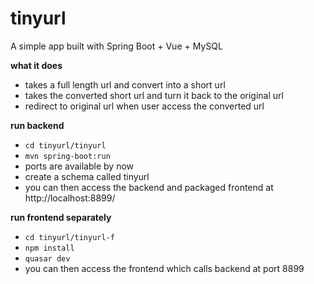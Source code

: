# tinyurl

A simple app built with Spring Boot + Vue + MySQL

**what it does**

- takes a full length url and convert into a short url
- takes the converted short url and turn it back to the original url
- redirect to original url when user access the converted url

**run backend**

- `cd tinyurl/tinyurl`
- `mvn spring-boot:run`
- ports are available by now
- create a schema called tinyurl
- you can then access the backend and packaged frontend at http://localhost:8899/

**run frontend separately**

- `cd tinyurl/tinyurl-f`
- `npm install`
- `quasar dev`
- you can then access the frontend which calls backend at port 8899
